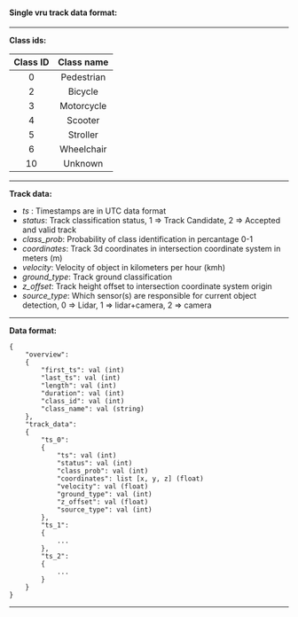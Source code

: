 #### Single vru track data format:

---
**Class ids:**

| Class ID | Class name |
|:--------:|:----------:|
|     0    | Pedestrian |
|     2    | Bicycle    |
|     3    | Motorcycle |
|     4    | Scooter    |
|     5    | Stroller   |
|     6    | Wheelchair |
|     10   | Unknown    |

---
**Track data:**
 - _ts_ : Timestamps are in UTC data format
 - _status_: Track classification status, 1 => Track Candidate, 2 => Accepted and valid track
 - _class_prob_: Probability of class identification in percantage 0-1
 - _coordinates_: Track 3d coordinates in intersection coordinate system in meters (m)
 - _velocity_: Velocity of object in kilometers per hour (kmh)
 - _ground_type_: Track ground classification
 - _z_offset_: Track height offset to intersection coordinate system origin
 - _source_type_: Which sensor(s) are responsible for current object detection, 0 => Lidar, 1 => lidar+camera, 2 => camera 

---
**Data format:**
```
{
    "overview": 
    {
        "first_ts": val (int)
        "last_ts": val (int)
        "length": val (int)
        "duration": val (int)
        "class_id": val (int)
        "class_name": val (string)
    },
    "track_data": 
    {
        "ts_0": 
        {
            "ts": val (int)
            "status": val (int)
            "class_prob": val (int)
            "coordinates": list [x, y, z] (float)
            "velocity": val (float)
            "ground_type": val (int)
            "z_offset": val (float)
            "source_type": val (int)
        },
        "ts_1":
        {
            ...
        },
        "ts_2":
        {
            ...
        }
    }
}
```
---
